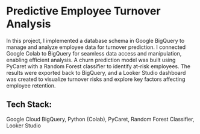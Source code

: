 # Predictive Employee Turnover Analysis

In this project, I implemented a database schema in Google BigQuery to manage and analyze employee data for turnover prediction. I connected Google Colab to BigQuery for seamless data access and manipulation, enabling efficient analysis. A churn prediction model was built using PyCaret with a Random Forest classifier to identify at-risk employees. The results were exported back to BigQuery, and a Looker Studio dashboard was created to visualize turnover risks and explore key factors affecting employee retention.

## Tech Stack:
Google Cloud BigQuery, Python (Colab), PyCaret, Random Forest Classifier, Looker Studio
